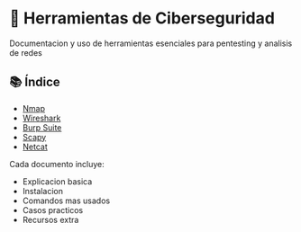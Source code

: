 # 🧰 Herramientas de Ciberseguridad
Documentacion y uso de herramientas esenciales para pentesting y analisis de redes


## 📚 Índice

- [Nmap](./Nmap.md)
- [Wireshark](./Wireshark.md)
- [Burp Suite](./BurpSuite.md)
- [Scapy](./Scapy.md)
- [Netcat](./Netcat.md)

Cada documento incluye:
- Explicacion basica
- Instalacion
- Comandos mas usados
- Casos practicos
- Recursos extra

